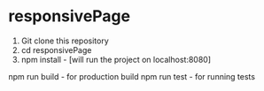 # responsivePage

1. Git clone this repository
2. cd responsivePage
3. npm install - [will run the project on localhost:8080]

npm run build  - for production build
npm run test - for running tests
